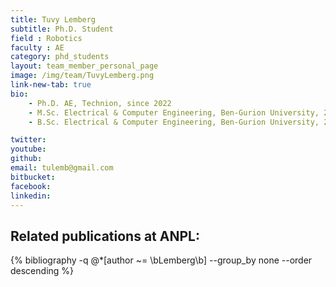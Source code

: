 ```yaml
---
title: Tuvy Lemberg
subtitle: Ph.D. Student
field : Robotics
faculty : AE
category: phd_students
layout: team_member_personal_page
image: /img/team/TuvyLemberg.png
link-new-tab: true
bio:
    - Ph.D. AE, Technion, since 2022
    - M.Sc. Electrical & Computer Engineering, Ben-Gurion University, 2018
    - B.Sc. Electrical & Computer Engineering, Ben-Gurion University, 2016

twitter: 
youtube: 
github: 
email: tulemb@gmail.com
bitbucket: 
facebook: 
linkedin: 
---
```


## Related publications at ANPL:

{% bibliography -q @*[author ~= \bLemberg\b] --group_by none --order descending %}

